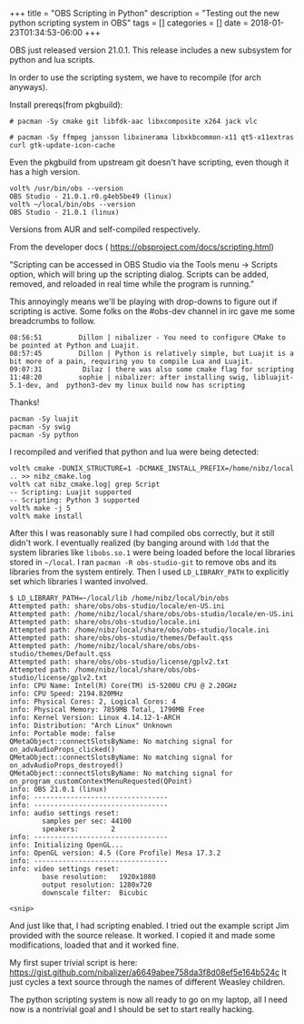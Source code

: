 +++
title = "OBS Scripting in Python"
description = "Testing out the new python scripting system in OBS"
tags = []
categories = []
date = 2018-01-23T01:34:53-06:00
+++

OBS just released version 21.0.1. This release includes a new subsystem for python and lua scripts.

In order to use the scripting system, we have to recompile (for arch anyways).


Install prereqs(from pkgbuild):

```
# pacman -Sy cmake git libfdk-aac libxcomposite x264 jack vlc

# pacman -Sy ffmpeg jansson libxinerama libxkbcommon-x11 qt5-x11extras curl gtk-update-icon-cache
```


Even the pkgbuild from upstream git doesn't have scripting, even though it has a high version.


```
volt% /usr/bin/obs --version
OBS Studio - 21.0.1.r0.g4eb5be49 (linux)
volt% ~/local/bin/obs --version
OBS Studio - 21.0.1 (linux)

```

Versions from AUR and self-compiled respectively.

From the developer docs ( https://obsproject.com/docs/scripting.html) 

"Scripting can be accessed in OBS Studio via the Tools menu -> Scripts option, which will bring up the scripting dialog. Scripts can be added, removed, and reloaded in real time while the program is running."


This annoyingly means we'll be playing with drop-downs to figure out if scripting is active. Some folks on the #obs-dev channel in irc gave me some breadcrumbs to follow.


```
08:56:51         Dillon | nibalizer - You need to configure CMake to be pointed at Python and Luajit.
08:57:45         Dillon | Python is relatively simple, but Luajit is a bit more of a pain, requiring you to compile Lua and Luajit.
09:07:31          Dilaz | there was also some cmake flag for scripting
11:48:20         sophie | nibalizer: after installing swig, libluajit-5.1-dev, and  python3-dev my linux build now has scripting
```

Thanks!


```
pacman -Sy luajit
pacman -Sy swig
pacman -Sy python
```

I recompiled and verified that python and lua were being detected:

```
volt% cmake -DUNIX_STRUCTURE=1 -DCMAKE_INSTALL_PREFIX=/home/nibz/local .. >> nibz_cmake.log
volt% cat nibz_cmake.log| grep Script
-- Scripting: Luajit supported
-- Scripting: Python 3 supported
volt% make -j 5
volt% make install
```

After this I was reasonably sure I had compiled obs correctly, but it still didn't work. I eventually realized (by banging around with ``ldd`` that the system libraries like ``libobs.so.1`` were being loaded before the local libraries stored in ``~/local``. I ran ``pacman -R obs-studio-git`` to remove obs and its libraries from the system entirely. Then I used ``LD_LIBRARY_PATH`` to explicitly set which libraries I wanted involved.


```
$ LD_LIBRARY_PATH=~/local/lib /home/nibz/local/bin/obs
Attempted path: share/obs/obs-studio/locale/en-US.ini
Attempted path: /home/nibz/local/share/obs/obs-studio/locale/en-US.ini
Attempted path: share/obs/obs-studio/locale.ini
Attempted path: /home/nibz/local/share/obs/obs-studio/locale.ini
Attempted path: share/obs/obs-studio/themes/Default.qss
Attempted path: /home/nibz/local/share/obs/obs-studio/themes/Default.qss
Attempted path: share/obs/obs-studio/license/gplv2.txt
Attempted path: /home/nibz/local/share/obs/obs-studio/license/gplv2.txt
info: CPU Name: Intel(R) Core(TM) i5-5200U CPU @ 2.20GHz
info: CPU Speed: 2194.820MHz
info: Physical Cores: 2, Logical Cores: 4
info: Physical Memory: 7859MB Total, 1790MB Free
info: Kernel Version: Linux 4.14.12-1-ARCH
info: Distribution: "Arch Linux" Unknown
info: Portable mode: false
QMetaObject::connectSlotsByName: No matching signal for on_advAudioProps_clicked()
QMetaObject::connectSlotsByName: No matching signal for on_advAudioProps_destroyed()
QMetaObject::connectSlotsByName: No matching signal for on_program_customContextMenuRequested(QPoint)
info: OBS 21.0.1 (linux)
info: ---------------------------------
info: ---------------------------------
info: audio settings reset:
        samples per sec: 44100
        speakers:        2
info: ---------------------------------
info: Initializing OpenGL...
info: OpenGL version: 4.5 (Core Profile) Mesa 17.3.2
info: ---------------------------------
info: video settings reset:
        base resolution:   1920x1080
        output resolution: 1280x720
        downscale filter:  Bicubic

<snip>
```

And just like that, I had scripting enabled. I tried out the example script Jim provided with the source release. It worked. I copied it and made some modifications, loaded that and it worked fine.

My first super trivial script is here: https://gist.github.com/nibalizer/a6649abee758da3f8d08ef5e164b524c
It just cycles a text source through the names of different Weasley children.

The python scripting system is now all ready to go on my laptop, all I need now is a nontrivial goal and I should be set to start really hacking.


